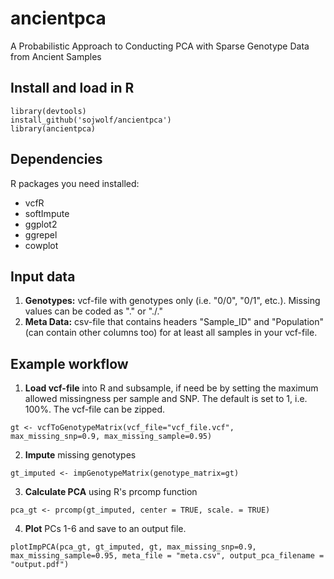 # ancientpca
A Probabilistic Approach to Conducting PCA with Sparse Genotype Data from Ancient Samples

## Install and load in R

```
library(devtools)
install_github('sojwolf/ancientpca')
library(ancientpca)
```

## Dependencies

R packages you need installed:

- vcfR
- softImpute
- ggplot2
- ggrepel
- cowplot


## Input data

1. **Genotypes:** vcf-file with genotypes only (i.e. "0/0", "0/1", etc.). Missing values can be coded as "." or "./."
2. **Meta Data:** csv-file that contains headers "Sample_ID" and "Population" (can contain other columns too) for at least all samples in your vcf-file.

## Example workflow

1. **Load vcf-file** into R and subsample, if need be by setting the maximum allowed missingness per sample and SNP. The default is set to 1, i.e. 100%. The vcf-file can be zipped.

```
gt <- vcfToGenotypeMatrix(vcf_file="vcf_file.vcf", max_missing_snp=0.9, max_missing_sample=0.95)
```

2. **Impute** missing genotypes

```
gt_imputed <- impGenotypeMatrix(genotype_matrix=gt)
```

3. **Calculate PCA** using R's prcomp function

```
pca_gt <- prcomp(gt_imputed, center = TRUE, scale. = TRUE)
```

4. **Plot** PCs 1-6 and save to an output file.

```
plotImpPCA(pca_gt, gt_imputed, gt, max_missing_snp=0.9, max_missing_sample=0.95, meta_file = "meta.csv", output_pca_filename = "output.pdf")
```
